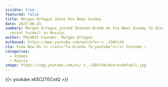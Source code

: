 ```yaml
---
visible: true
featured: false
title: Morgan Ortagus Joins Fox News Sunday
date: 2023-06-25
summary: Morgan Ortagus joined Shannon Bream on Fox News Sunday to discuss the
  recent turmoil in Russia.
author: POLARIS Founder, Morgan Ortagus
outbound: https://www.youtube.com/watch?v=-x_-J30YcX4
cta: View Now On <i class="fa-brands fa-youtube"></i> Youtube →
categories:
  - Videos
  - Russia
image: https://img.youtube.com/vi/-x_-J30YcX4/maxresdefault.jpg
---
```


{{< youtube xk5C2TECxtQ >}}
